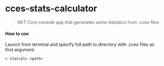 # cces-stats-calculator
>NET Core console app that generates some statistics from .cces files

#### How to use
Launch from terminal and specify full path to directory with .cces files as first argument.

`> statcalc <path>`